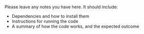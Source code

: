 Please leave any notes you have here. It should include:

- Dependencies and how to install them
- Instructions for running the code
- A summary of how the code works, and the expected outcome
